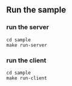 ## Run the sample
### run the server
```
cd sample
make run-server
```

### run the client
```
cd sample
make run-client
```